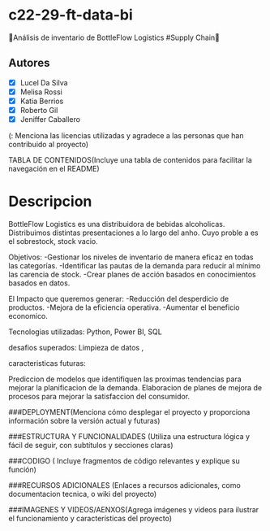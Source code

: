 # c22-29-ft-data-bi
🚀Análisis de inventario de BottleFlow Logistics #Supply Chain🚀

## Autores
- [X] Lucel Da Silva
- [X] Melisa Rossi
- [X] Katia Berrios
- [X] Roberto Gil
- [X] Jeniffer Caballero

(: Menciona las licencias utilizadas y agradece a las personas que
han contribuido al proyecto)

TABLA DE CONTENIDOS(Incluye una tabla de contenidos para facilitar la navegación en el
README)


# Descripcion

BottleFlow Logistics es una distribuidora de bebidas alcoholicas.  
Distribuimos distintas presentaciones a lo largo del anho.
Cuyo proble a es el sobrestock, stock vacio.

Objetivos:
-Gestionar los niveles de inventario de manera eficaz en todas las categorías.
-Identificar las pautas de la demanda para reducir al mínimo las carencia de stock.
-Crear planes de acción basados en conocimientos basados en datos.

El Impacto que queremos generar:
-Reducción del desperdicio de productos.
-Mejora de la eficiencia operativa.
-Aumentar el beneficio economico.

Tecnologias utilizadas: Python, Power BI, SQL 

desafios superados: Limpieza de datos ,

caracteristicas futuras: 

Prediccion de modelos que identifiquen las proximas tendencias para mejorar la planificacion de la demanda.
Elaboracion de planes de mejora de procesos para mejorar la satisfaccion del consumidor.

###DEPLOYMENT(Menciona cómo desplegar el proyecto y proporciona información sobre la versión
actual y futuras)


###ESTRUCTURA Y FUNCIONALIDADES (Utiliza una estructura lógica y fácil de seguir, con subtítulos y secciones claras)



###CODIGO ( Incluye fragmentos de código relevantes y explique su función)

###RECURSOS ADICIONALES (Enlaces a recursos adicionales, como documentacion tecnica, o wiki del proyecto)


###IMAGENES Y VIDEOS/AENXOS(Agrega imágenes y videos para ilustrar el funcionamiento y características
del proyecto)









